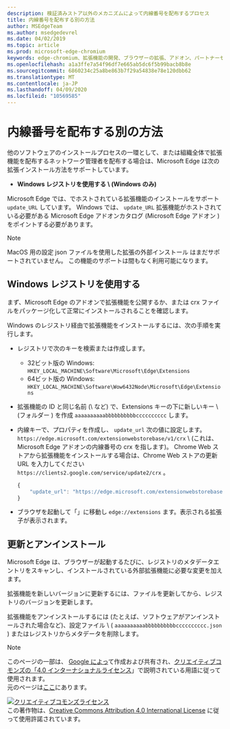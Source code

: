 ```yaml
---
description: 検証済みストア以外のメカニズムによって内線番号を配布するプロセス
title: 内線番号を配布する別の方法
author: MSEdgeTeam
ms.author: msedgedevrel
ms.date: 04/02/2019
ms.topic: article
ms.prod: microsoft-edge-chromium
keywords: edge-chromium、拡張機能の開発、ブラウザーの拡張、アドオン、パートナーセンター、開発者
ms.openlocfilehash: a1a3ffe7a54f96df7e665ab5dc6f5b99bacb8b8e
ms.sourcegitcommit: 6860234c25a8be863b7f29a54838e78e120dbb62
ms.translationtype: MT
ms.contentlocale: ja-JP
ms.lasthandoff: 04/09/2020
ms.locfileid: "10569585"
---
```

# 内線番号を配布する別の方法  

他のソフトウェアのインストールプロセスの一環として、または組織全体で拡張機能を配布するネットワーク管理者を配布する場合は、Microsoft Edge は次の拡張インストール方法をサポートしています。  

*   **Windows レジストリを使用する \ (Windows のみ)**  

Microsoft Edge では、でホストされている拡張機能のインストールをサポート `update_URL` しています。  Windows では、 `update_URL` 拡張機能がホストされている必要がある Microsoft Edge アドオンカタログ (Microsoft Edge アドオン \) をポイントする必要があります。  

> [!NOTE]
> MacOS 用の設定 json ファイルを使用した拡張の外部インストール <!--and Linux--> はまだサポートされていません。  この機能のサポートは間もなく利用可能になります。

## Windows レジストリを使用する  

まず、Microsoft Edge のアドオンで拡張機能を公開するか、または crx ファイルをパッケージ化して正常にインストールされることを確認します。  

Windows のレジストリ経由で拡張機能をインストールするには、次の手順を実行します。  

*   レジストリで次のキーを検索または作成します。  
    *   32ビット版の Windows:  `HKEY_LOCAL_MACHINE\Software\Microsoft\Edge\Extensions`  
    *   64ビット版の Windows:  `HKEY_LOCAL_MACHINE\Software\Wow6432Node\Microsoft\Edge\Extensions`  
*   拡張機能の ID と同じ名前 (\ など) で、Extensions キーの下に新しいキー \ (フォルダー \) を作成 `aaaaaaaaaabbbbbbbbbbcccccccccc` します。  
*   内線キーで、プロパティを作成し、 `update_url` 次の値に設定します。 `https://edge.microsoft.com/extensionwebstorebase/v1/crx` \ (これは、Microsoft Edge アドオンの内線番号の crx を指します)。 Chrome Web ストアから拡張機能をインストールする場合は、Chrome Web ストアの更新 URL を入力してください `https://clients2.google.com/service/update2/crx` 。  
    
    ```javascript
    {
        "update_url": "https://edge.microsoft.com/extensionwebstorebase/v1/crx"
    }
    ```  
    
*   ブラウザを起動して「」に移動し `edge://extensions` ます。表示される拡張子が表示されます。  

## 更新とアンインストール  

Microsoft Edge は、ブラウザーが起動するたびに、レジストリのメタデータエントリをスキャンし、インストールされている外部拡張機能に必要な変更を加えます。  

拡張機能を新しいバージョンに更新するには、ファイルを更新してから、レジストリのバージョンを更新します。  

拡張機能をアンインストールするには (たとえば、ソフトウェアがアンインストールされた場合など)、設定ファイル \ ( `aaaaaaaaaabbbbbbbbbbcccccccccc.json` \) またはレジストリからメタデータを削除します。  

<!-- image links -->  

<!-- links -->  

> [!NOTE]
> このページの一部は、 [Google によっ][GoogleSitePolicies]て作成および共有され、[クリエイティブコモンズの「4.0 インターナショナルライセンス][CCA4IL]」で説明されている用語に従って使用されます。  
> 元のページは[ここ](https://developer.chrome.com/apps/external_extensions)にあります。  

[![クリエイティブコモンズライセンス][CCby4Image]][CCA4IL]  
この著作物は、[Creative Commons Attribution 4.0 International License][CCA4IL] に従って使用許諾されています。  

[CCA4IL]: https://creativecommons.org/licenses/by/4.0  
[CCby4Image]: https://i.creativecommons.org/l/by/4.0/88x31.png  
[GoogleSitePolicies]: https://developers.google.com/terms/site-policies
